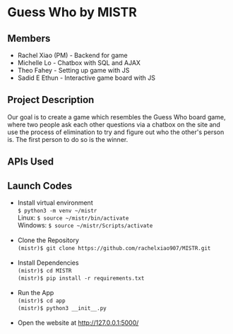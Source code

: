 # Guess Who by MISTR
## Members
* Rachel Xiao (PM) - Backend for game
* Michelle Lo - Chatbox with SQL and AJAX
* Theo Fahey - Setting up game with JS
* Sadid E Ethun - Interactive game board with JS

## Project Description
Our goal is to create a game which resembles the Guess Who board game, where two people ask each other questions via a chatbox on the site and use the process of elimination to try and figure out who the other's person is. The first person to do so is the winner.

## APIs Used


## Launch Codes
- Install virtual environment <br>
```$ python3 -m venv ~/mistr``` <br>
Linux: ```$ source ~/mistr/bin/activate``` <br>
Windows: ```$ source ~/mistr/Scripts/activate``` <br><br>
- Clone the Repository <br>
```(mistr)$ git clone https://github.com/rachelxiao907/MISTR.git ``` <br><br>
- Install Dependencies <br>
```(mistr)$ cd MISTR ``` <br>
```(mistr)$ pip install -r requirements.txt``` <br><br> 
- Run the App <br>
```(mistr)$ cd app``` <br>
```(mistr)$ python3 __init__.py``` <br><br>
- Open the website at http://127.0.0.1:5000/
